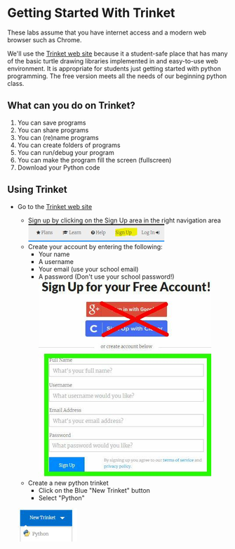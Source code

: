 
# Getting Started With Trinket

These labs assume that you have internet access and a modern web browser such as Chrome.

We'll use the [Trinket web site](https://trinket.io/) because it a student-safe place that has many of the basic turtle drawing libraries implemented in and easy-to-use web environment.  It is appropriate for students just getting started with python programming.  The free version meets all the needs of our beginning python class.

## What can you do on Trinket?

1. You can save programs
1. You can share programs
1. You can (re)name programs
1. You can create folders of programs
1. You can run/debug your program
1. You can make the program fill the screen (fullscreen)
1. Download your Python code

## Using Trinket

* Go to the [Trinket web site](https://trinket.io/)
    * Sign up by clicking on the Sign Up area in the right navigation area
    ![login](./img/login.jpg)
    * Create your account by entering the following:
        * Your name
        * A username
        * Your email (use your school email)
        * A password (Don't use your school password!)
    ![create account](./img/createAccount.jpg)
    * Create a new python trinket
        * Click on the Blue "New Trinket" button
        * Select "Python"
        
    ![new trinket](./img/newTrinket.jpg)
